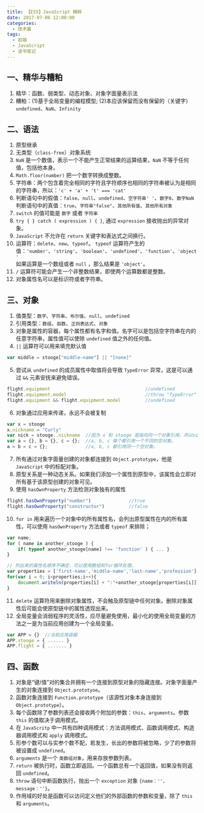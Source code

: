 ```yaml
---
title: 【ES5】JavaScript 精粹
date: 2017-07-06 12:00:00
categories:
  - 技术篇
tags:
  - 前端
  - JavaScript
  - 读书笔记
---
```


## 一、精华与糟粕
1. 精华：函数、弱类型、动态对象、对象字面量表示法
2. 糟粕：(1)基于全局变量的编程模型; (2)本应该保留而没有保留的（关键字）`undefined`、`NaN`、`Infinity`

## 二、语法
1. 原型继承
2. 无类型（`class-free`）对象系统
3. `NaN` 是一个数值，表示一个不能产生正常结果的运算结果，`NaN` 不等于任何值，包括他本身。
4. `Math.floor(number)` 把一个数字转换成整数。
5. 字符串：两个包含着完全相同的字符且字符顺序也相同的字符串被认为是相同的字符串，所以：`'c' + 'a' + 't' === 'cat'` 
6. 判断语句中的假值：`false`、`null`、`undefined`、`空字符串' '`、`数字0`、`数字NaN`<br>
   判断语句中的真值：`true`、`字符串"false"`、`其他所有值`、`其他所有对象`
7. `switch` 的值可能是 `数字` 或者 `字符串`
8. `try { } catch ( expression ) { }`, 通过 `expression` 接收抛出的异常对象。
9. `JavaScript` 不允许在 `return` 关键字和表达式之间换行。
10. 运算符：`delete`、`new`、`typeof`。
    `typeof` 运算符产生的值：`'number'`、`'string'`、`'boolean'`、`'undefined'`、`'function'`、`'object'`<br>
    如果运算是一个数组或者 `null` ，那么结果是 `'object'`。
11. `/` 运算符可能会产生一个非整数结果，即使两个运算数都是整数。
12. 对象属性名可以是标识符或者字符串。

## 三、对象
1. 值类型：`数字`、`字符串`、`布尔值`、`null`、`undefined`
2. 引用类型：`数组`、`函数`、`正则表达式`、`对象`
3. 对象是属性的容器，每个属性都有名字和值。名字可以是包括空字符串在内的任意字符串，属性值可以使除 `undefined` 值之外的任何值。
4. `||` 运算符可以用来填充默认值
```js
var middle = stooge["middle-name"] || "[none]"
```

5. 尝试从 `undefined` 的成员属性中取值将会导致 `TypeError` 异常，这是可以通过 `&&` 元素安抚来避免错误。
```js
flight.equipment                                   //undefined
flight.equipment.model                             //throw "TypeError"
flight.equipment && flight.equipment.model         //undefined
```

6. 对象通过应用来传递，永远不会被复制
```js
var x = stooge
x.nickname = "Curly"
var nick = stooge..nickname  //因为 x 和 stooge 是指向同一个对象引用，所以nick为“Curly”
var a = {}, b = {}, c = {};  //a, b, c 每个都引用一个不同的空对象。
a = b = c = {};              //a, b, c 都引用同一个空对象。
```

7. 所有通过对象字面量创建的对象都连接到 `Object.prototype`，他是 `JavaScript` 中的标配对象。
8. 原型关系是一种动态关系。如果我们添加一个属性到原型中，该属性会立即对所有基于该原型创建的对象可见。
9. 使用 `hasOwnProperty` 方法检测对象独有的属性
```js
flight.hasOwnProperty("number")              //true
flight.hasOwnProperty("constructor")         //false
```

10. `for in` 用来遍历一个对象中的所有属性名，会列出原型属性在内的所有属性，可以使用 `hasOwnProperty` 方法或者 `typeof` 来排除；
```js
var name;
for ( name in another_stooge ) { 
    if( typeof another_stooge[name] !== 'function' ) { ... }
}

// 列出来的属性名顺序不确定，可以使用数组和for循环处理。
var properties = ['first-name','middle-name','last-name','profession']
for(var i = 0; i<properties;i++){
    document.writeln(properties[i] + ":"+another_stooge[properties[i]])
}
```

11. `delete` 运算符用来删除对象属性，不会触及原型链中任何对象。删除对象属性后可能会使原型链中的属性透现出来。
12. 全局变量会消弱程序的灵活性，应尽量避免使用，最小化的使用全局变量的方法之一是为当前应用创建为一个全局变量。
```js
var APP = {}  //当前应用容器
APP.stooge = { ...... }
APP.flight = { ....... }
```

## 四、函数
1. 对象是“键/值”对的集合并拥有一个连接到原型对象的隐藏连接。对象字面量产生的对象连接到 `Object.prototyoe`。 
2. 函数对象连接到 `Function.prototype`（该源性对象本身连接到 `Object.prototype`）。 
3. 每个函数除了参数列表还会接收两个附加的参数：`this`、`arguments`。参数 `this` 的值取决于调用模式。
4. 在 `JavaScritp` 中一共有四种调用模式：方法调用模式、函数调用模式、构造器调用模式和 `apply` 调用模式。 
5. 形参个数可以与实参个数不配，若发生，长出的参数将被忽略，少了的参数将被设置成 `undefined`。 
6. `arguments` 是一个 `类数组对象`，用来存放参数列表。 
7. `return` 被执行时，函数立即返回。一个函数总有一个返回值，如果没有则返回 `undefined`。
8. `throw` 语句中断函数执行，抛出一个 `exception` 对象 `{name：''，message：''}`。
9. 作用域的好处是函数可以访问定义他们的外部函数的参数和变量，除了 `this` 和 `arguments`。